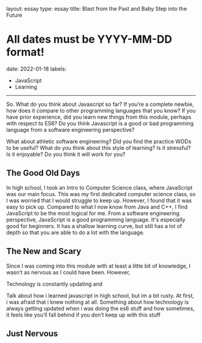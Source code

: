 layout: essay
type: essay
title: Blast from the Past and Baby Step into the Future
# All dates must be YYYY-MM-DD format!
date: 2022-01-18
labels:
  - JavaScript
  - Learning
---
So. What do you think about Javascript so far? If you’re a complete newbie, how does it compare to other programming languages that you know? If you have prior experience, did you learn new things from this module, perhaps with respect to ES6? Do you think Javascript is a good or bad programming language from a software engineering perspective?


What about athletic software engineering? Did you find the practice WODs to be useful? What do you think about this style of learning? Is it stressful? Is it enjoyable? Do you think it will work for you?


## The Good Old Days
In high school, I took an Intro to Computer Science class, where JavaScript was our main focus. This was my first dedicated computer science class, so I was worried that I would struggle to keep up. However, I found that it was easy to pick up. Compared to what I now know from Java and C++, I find JavaScript to be the most logical for me. From a software engineering perspective, JavaScript is a good programming language. It's especially good for beginners. It has a shallow learning curve, but still has a lot of depth so that you are able to do a lot with the language. 

## The New and Scary 
Since I was coming into this module with at least a little bit of knowledge, I wasn’t as nervous as I could have been. However, 

Technology is constantly updating and 



Talk about how i learned javascript in high school, but im a bit rusty. At first, i was afraid that i knew nothing at all. Something about how technology is always getting updated when i was doing the es6 stuff and how sometimes, it feels like you’ll fall behind if you don’t keep up with this stuff


## Just Nervous

